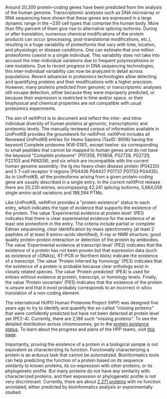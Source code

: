 
Around 20,300 protein-coding genes have been predicted from the analysis of the human genome. Transcriptomic analyses such as DNA microarray or RNA sequencing have shown that these genes are expressed in a large dynamic range in the &#126;230 cell types that comprise the human body. More than fifty percent of them give rise to alternative splicing isoforms. During or after translation, numerous chemical modifications of the protein products can occur (processing, post-translational modifications, etc.), resulting in a huge variability of proteoforms that vary with time, location, and physiologic or disease conditions. One can estimate that one million proteoforms coexist in a single individual. This variability does not take into account the inter-individual variations due to frequent polymorphisms or rare mutations. Due to recent progress in DNA sequencing technologies, this inter-individual variability can now be analyzed in detail across populations. Recent advances in proteomics technologies allow detecting and quantifying proteins and their modifications with a higher precision. However, many proteins predicted from genomic or transcriptomic analyses still escape detection, either because they were improperly predicted, or because their expression is restricted in time and/or space, or their biophysical and chemical properties are not compatible with usual proteomics experiments.

The aim of neXtProt is to document and reflect the inter- and intra-individual diversity of human proteins at genomic, transcriptomic and proteomic levels. The manually reviewed corpus of information available in UniProtKB provides the groundwork for neXtProt. neXtProt includes all Reviewed UniProtKB entries for Homo Sapiens (TaxID: 9606) having the keyword Complete proteome (KW-0181), except twelve: six corresponding to small peptides that cannot be mapped to human genes and do not have the keyword &#34;Complete proteome&#34; (P01358, P01858, P02728, P02729, P22103 and P69208), and six which are incompatible with the current human genome assembly: the Ig mu heavy chain disease protein (P04220) and 5 T-cell receptor V regions (P04436 P04437 P01737 P01733 P04435). As in UniProtKB, all the proteoforms arising from a given protein-coding gene are usually described in a single entry. In the current neXtProt release there are 20,230 entries, encompassing 42,241 splicing isoforms, 5,664,056 single amino acid variations and 188,594 PTMs. 

Like UniProtKB, neXtProt provides a &#34;protein existence&#34; status to each entry, which indicates the type of evidence that supports the existence of the protein. The value &#39;Experimental evidence at protein level&#39; (PE1) indicates that there is clear experimental evidence for the existence of at least one proteoform in the entry. The criteria include partial or complete Edman sequencing, clear identification by mass spectrometry (at least 2 peptides of at least 9 amino-acids identified), X-ray or NMR structure, good quality protein-protein interaction or detection of the protein by antibodies. The value &#39;Experimental evidence at transcript level&#39; (PE2) indicates that the existence of a protein has not been proven but that expression data (such as existence of cDNA(s), RT-PCR or Northern blots) indicate the existence of a transcript. The value &#39;Protein inferred by homology&#39; (PE3) indicates that the existence of a protein is probable because clear orthologs exist in closely related species. The value &#39;Protein predicted&#39; (PE4) is used for entries without evidence at protein, transcript, or homology levels. Finally, the value &#39;Protein uncertain&#39; (PE5) indicates that the existence of the protein is unsure and that it most probably corresponds to an incorrect in silico translation of a non-coding element.

The international HUPO Human Proteome Project (HPP) was designed five years ago to try to identify and quantify the so-called &#34;missing proteins&#34; that were confidently predicted but have not been detected at protein level yet (PE2-4). Currently, there are 2,186 such &#34;missing proteins&#34;. To see the detailed distribution across chromosomes, go to the [protein existence status](/about/protein-existence). To learn about the progress and plans of the HPP teams, visit [this page](http://c-hpp.webhosting.rug.nl/tiki-index.php?page=Group%20composition).

Importantly, proving the existence of a protein in a biological sample is not equivalent as characterizing its function. Functionally characterizing a protein is an arduous task that cannot be automatized. Bioinformatics tools can help predicting the function of a protein based on its sequence similarity to known proteins, its co-expression with other proteins, or its phylogenetic profile. But many proteins do not have any similarity with characterized proteins, and their expression or phylogenetic profile is not very discriminant. Currently, there are about [2,271 proteins](/proteins/search?mode=advanced&queryId=NXQ_00022) with no function annotated, either predicted by bioinformatics analysis or experimentally studied.
